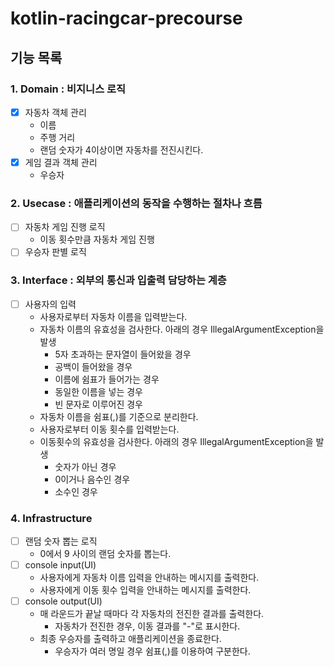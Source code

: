 # kotlin-racingcar-precourse

## 기능 목록

### 1. Domain : 비지니스 로직
- [X] 자동차 객체 관리
  - 이름
  - 주행 거리
  - 랜덤 숫자가 4이상이면 자동차를 전진시킨다.
- [X] 게임 결과 객체 관리
  - 우승자

### 2. Usecase : 애플리케이션의 동작을 수행하는 절차나 흐름
- [ ] 자동차 게임 진행 로직
  - 이동 횟수만큼 자동차 게임 진행
- [ ] 우승자 판별 로직

### 3. Interface : 외부의 통신과 입출력 담당하는 계층
- [ ] 사용자의 입력
  - 사용자로부터 자동차 이름을 입력받는다.
  - 자동차 이름의 유효성을 검사한다. 아래의 경우 IllegalArgumentException을 발생
    - 5자 초과하는 문자열이 들어왔을 경우
    - 공백이 들어왔을 경우
    - 이름에 쉼표가 들어가는 경우
    - 동일한 이름을 넣는 경우
    - 빈 문자로 이루어진 경우
  - 자동차 이름을 쉼표(,)를 기준으로 분리한다.
  - 사용자로부터 이동 횟수를 입력받는다.
  - 이동횟수의 유효성을 검사한다. 아래의 경우 IllegalArgumentException을 발생
    - 숫자가 아닌 경우
    - 0이거나 음수인 경우
    - 소수인 경우

### 4. Infrastructure 
- [ ] 랜덤 숫자 뽑는 로직
  - 0에서 9 사이의 랜덤 숫자를 뽑는다.
- [ ] console input(UI)
  - 사용자에게 자동차 이름 입력을 안내하는 메시지를 출력한다.
  - 사용자에게 이동 횟수 입력을 안내하는 메시지를 출력한다.
- [ ] console output(UI)
  - 매 라운드가 끝날 때마다 각 자동차의 전진한 결과를 출력한다.
    - 자동차가 전진한 경우, 이동 결과를 "-"로 표시한다.
  - 최종 우승자를 출력하고 애플리케이션을 종료한다.
    - 우승자가 여러 명일 경우 쉼표(,)를 이용하여 구분한다.